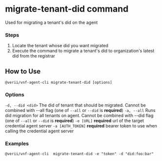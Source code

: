 # migrate-tenant-did command

Used for migrating a tenant's did on the agent

### Steps

1. Locate the tenant whose did you want migrated
2. Execute the command to migrate a tenant's did to organization's latest did from the registrar

## How to Use

`@verii/vnf-agent-cli migrate-tenant-did [options]`

### Options

`-d, --did <did>` The did of tenant that should be migrated. Cannot be combined with --all flag (one of `--all` or `--did` is **required**)
`-a, --all` Runs did migration for all tenants on agent. Cannot be combined with --did flag (one of `--all` or `--did` is **required**)
`-e [URL]` **required** url of the target credential agent server
`-a [AUTH_TOKEN]` **required** bearer token to use when calling the credential agent server

### Examples

```
@verii/vnf-agent-cli  migrate-tenant-did -e "token" -d "did:foo:bar"
```